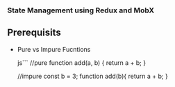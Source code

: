 ### State Management using Redux and MobX

## Prerequisits
- Pure vs Impure Fucntions

    js```
    //pure
    function add(a, b) {
        return a + b;
    }

    //impure
    const b = 3;
    function add(b){
        return a + b;
    }

    ```